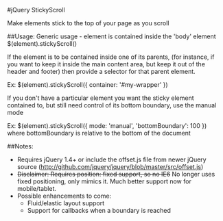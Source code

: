 #jQuery StickyScroll

Make elements stick to the top of your page as you scroll


##Usage:
Generic usage - element is contained inside the 'body' element
$(element).stickyScroll()

If the element is to be contained inside one of its parents, (for instance, if you want to keep it inside the main content area, but keep it out of the header and footer) then provide a selector for that parent element.

Ex:
$(element).stickyScroll({ container: '#my-wrapper' })

If you don't have a particular element you want the sticky element contained to, but still need control of its bottom boundary, use the manual mode

Ex:
$(element).stickyScroll({ mode: 'manual', 'bottomBoundary': 100 })
where bottomBoundary is relative to the bottom of the document


##Notes:
- Requires jQuery 1.4+ or include the offset.js file from newer jQuery source (http://github.com/jquery/jquery/blob/master/src/offset.js)
- <del>Disclaimer: Requires position: fixed support, so no IE6</del> No longer uses fixed positioning, only mimics it. Much better support now for mobile/tablet.
- Possible enhancements to come: 
	- Fluid/elastic layout support
	- Support for callbacks when a boundary is reached